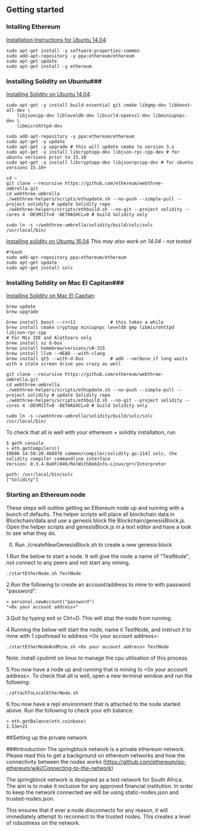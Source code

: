 ## Getting started ##

### Intalling Ethereum ###

[Installation Instructions for Ubuntu 14.04](https://github.com/ethereum/go-ethereum/wiki/Installation-Instructions-for-Ubuntu):

```
sudo apt-get install -y software-properties-common
sudo add-apt-repository -y ppa:ethereum/ethereum
sudo apt-get update
sudo apt-get install -y ethereum
```


### Installing Solidity on Ubuntu###

[Installing Solidity on Ubuntu 14.04](http://solidity.readthedocs.io/en/latest/installing-solidity.html):

```
sudo apt-get -y install build-essential git cmake libgmp-dev libboost-all-dev \
    libjsoncpp-dev libleveldb-dev libcurl4-openssl-dev libminiupnpc-dev \
    libmicrohttpd-dev

sudo add-apt-repository -y ppa:ethereum/ethereum
sudo apt-get -y update
sudo apt-get -y upgrade # this will update cmake to version 3.x
sudo apt-get -y install libcryptopp-dev libjson-rpc-cpp-dev # for ubuntu versions prior to 15.10
sudo apt-get -y install libcryptopp-dev libjsonrpccpp-dev # for ubuntu versions 15.10+

cd ~
git clone --recursive https://github.com/ethereum/webthree-umbrella.git
cd webthree-umbrella
./webthree-helpers/scripts/ethupdate.sh --no-push --simple-pull --project solidity # update Solidity repo
./webthree-helpers/scripts/ethbuild.sh --no-git --project solidity --cores 4 -DEVMJIT=0 -DETHASHCL=0 # build Solidity only

sudo ln -s ~/webthree-umbrella/solidity/build/solc/solc /usr/local/bin/
```

[Installing solidity on Ubuntu 16.04](http://solidity.readthedocs.io/en/latest/installing-solidity.html)  *This may also work on 14.04 - not tested*
```
#!bash
sudo add-apt-repository ppa:ethereum/ethereum
sudo apt-get update
sudo apt-get install solc
```

### Installing Solidity on Mac El Capitan###
[Installing Solidity on Mac El Capitan](http://solidity.readthedocs.io/en/latest/installing-solidity.html):

```
brew update
brew upgrade

brew install boost --c++11             # this takes a while
brew install cmake cryptopp miniupnpc leveldb gmp libmicrohttpd libjson-rpc-cpp
# For Mix IDE and Alethzero only
brew install xz d-bus
brew install homebrew/versions/v8-315
brew install llvm --HEAD --with-clang
brew install qt5 --with-d-bus          # add --verbose if long waits with a stale screen drive you crazy as well

git clone --recursive https://github.com/ethereum/webthree-umbrella.git
cd webthree-umbrella
./webthree-helpers/scripts/ethupdate.sh --no-push --simple-pull --project solidity # update Solidity repo
./webthree-helpers/scripts/ethbuild.sh --no-git --project solidity --cores 4 -DEVMJIT=0 -DETHASHCL=0 # build Solidity only

sudo ln -s ~/webthree-umbrella/solidity/build/solc/solc /usr/local/bin/

```

To check that all is well with your ethereum + solidity installation, run


```
$ geth console 
> eth.getCompilers()
I0606 14:59:20.468976 common/compiler/solidity.go:114] solc, the solidity compiler commandline interface
Version: 0.3.4-0a0fc046/RelWithDebInfo-Linux/g++/Interpreter

path: /usr/local/bin/solc
["Solidity"]
```

### Starting an Ethereum node ###

These steps will outline getting an Ethereum node up and running with a bunch of defaults. The helper scripts will place all blockchain data in Blockchain/data and use a genesis block file Blockchain/genesisBlock.js. Open the helper scripts and genesisBlock.js in a text editor and have a look to see what they do.

0. Run ./createNewGenesisBlock.sh to create a new genesis block

1.Run the below to start a node. It will give the node a name of "TestNode", not connect to any peers and not start any mining.
```
./startEtherNode.sh TestNode
```

2.Run the following to create an account/address to mine to with password "password":
```
> personal.newAccount("password")
"<0x your account address>"
```

3.Quit by typing exit or Ctrl+D. This will stop the node from running.

4.Running the below will start the node, name it TestNode, and instruct it to mine with 1 cputhread to address <0x your account address>:

```
./startEtherNodeAndMine.sh <0x your account address> TestNode
```

Note: install cpulimit on linux to manage the cpu utilisation of this process.

5.You now have a node up and running that is mining to <0x your account address>. To check that all is well, open a new terminal window and run the following:
```
./attachToLocalEtherNode.sh
```

6.You now have a repl environment that is attached to the node started above. Run the following to check your eth balance:
```
> eth.getBalance(eth.coinbase)
1.53e+21
```
##Setting up the private network

###Introduction
The springblock network is a private ethereum network.  Please read this to get a background on ethereum networks and how the connectivity between the nodes works (https://github.com/ethereum/go-ethereum/wiki/Connecting-to-the-network)

The springblock network is designed as a test network for South Africa.  The aim is to make it inclusive for any approved financial institution.  In order to keep the network connected we will be using static-nodes.json and trusted-nodes.json.

This ensures that if ever a node disconnects for any reason, it will immediately attempt to reconnect to the trusted nodes.  This creates a level of robustness on the network.
